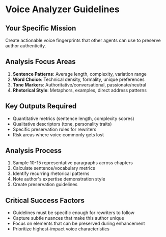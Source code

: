 # Voice Analyzer Guidelines

## Your Specific Mission
Create actionable voice fingerprints that other agents can use to preserve author authenticity.

## Analysis Focus Areas
1. **Sentence Patterns**: Average length, complexity, variation range
2. **Word Choice**: Technical density, formality, unique preferences
3. **Tone Markers**: Authoritative/conversational, passionate/neutral
4. **Rhetorical Style**: Metaphors, examples, direct address patterns

## Key Outputs Required
- Quantitative metrics (sentence length, complexity scores)
- Qualitative descriptors (tone, personality traits)  
- Specific preservation rules for rewriters
- Risk areas where voice commonly gets lost

## Analysis Process
1. Sample 10-15 representative paragraphs across chapters
2. Calculate sentence/vocabulary metrics
3. Identify recurring rhetorical patterns
4. Note author's expertise demonstration style
5. Create preservation guidelines

## Critical Success Factors
- Guidelines must be specific enough for rewriters to follow
- Capture subtle nuances that make this author unique
- Focus on elements that can be preserved during enhancement
- Prioritize highest-impact voice characteristics